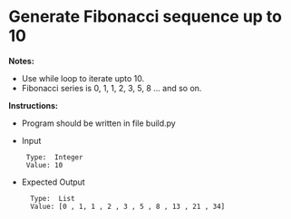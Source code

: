 # Generate Fibonacci sequence up to 10

**Notes:**
* Use while loop to iterate upto 10.
* Fibonacci series is 0, 1, 1, 2, 3, 5, 8 ... and so on.


**Instructions:**
* Program should be written in file build.py

* Input 
      
       Type:  Integer 
       Value: 10
       
* Expected Output

        Type:  List
        Value: [0 , 1, 1 , 2 , 3 , 5 , 8 , 13 , 21 , 34]

